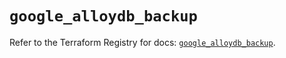 # `google_alloydb_backup`

Refer to the Terraform Registry for docs: [`google_alloydb_backup`](https://registry.terraform.io/providers/hashicorp/google/6.2.0/docs/resources/alloydb_backup).
